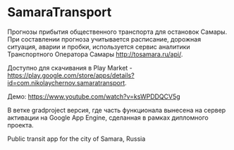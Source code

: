# SamaraTransport
Прогнозы прибытия общественного транспорта для остановок Самары. При составлении прогноза учитывается расписание, дорожная ситуация, аварии и пробки, используется сервис аналитики Транспортного Оператора Самары http://tosamara.ru/api/.

Доступно для скачивания в Play Market - https://play.google.com/store/apps/details?id=com.nikolaychernov.samaratransport.

Демо: https://www.youtube.com/watch?v=ksWPDDQCV5g

В ветке gradproject версия, где часть функционала вынесена на сервер активации на Google App Engine, сделанная в рамках дипломного проекта.

Public transit app for the city of Samara, Russia 

